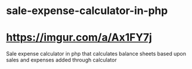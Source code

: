 # sale-expense-calculator-in-php
# https://imgur.com/a/Ax1FY7j
Sale expense calculator in php that calculates balance sheets based upon sales and expenses added through calculator
